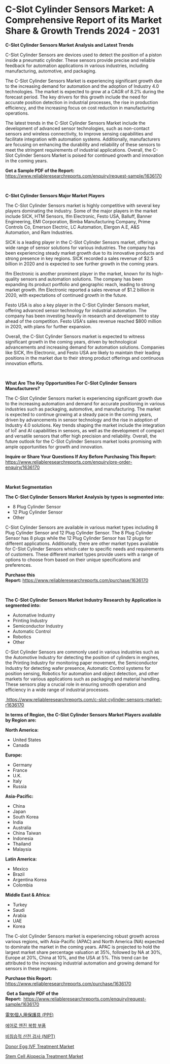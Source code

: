 <p><h1>C-Slot Cylinder Sensors Market: A Comprehensive Report of its Market Share & Growth Trends 2024 - 2031</h1></p><p><strong>C-Slot Cylinder Sensors Market Analysis and Latest Trends</strong></p>
<p><p>C-Slot Cylinder Sensors are devices used to detect the position of a piston inside a pneumatic cylinder. These sensors provide precise and reliable feedback for automation applications in various industries, including manufacturing, automotive, and packaging.</p><p>The C-Slot Cylinder Sensors Market is experiencing significant growth due to the increasing demand for automation and the adoption of Industry 4.0 technologies. The market is expected to grow at a CAGR of 8.2% during the forecast period. The key drivers for this growth include the need for accurate position detection in industrial processes, the rise in production efficiency, and the increasing focus on cost reduction in manufacturing operations.</p><p>The latest trends in the C-Slot Cylinder Sensors Market include the development of advanced sensor technologies, such as non-contact sensors and wireless connectivity, to improve sensing capabilities and facilitate integration with automation systems. Additionally, manufacturers are focusing on enhancing the durability and reliability of these sensors to meet the stringent requirements of industrial applications. Overall, the C-Slot Cylinder Sensors Market is poised for continued growth and innovation in the coming years.</p></p>
<p><strong>Get a Sample PDF of the Report:&nbsp;</strong> <a href="https://www.reliableresearchreports.com/enquiry/request-sample/1636170">https://www.reliableresearchreports.com/enquiry/request-sample/1636170</a></p>
<p>&nbsp;</p>
<p><strong>C-Slot Cylinder Sensors Major Market Players</strong></p>
<p><p>The C-Slot Cylinder Sensors market is highly competitive with several key players dominating the industry. Some of the major players in the market include SICK, HTM Sensors, Ifm Electronic, Festo USA, Balluff, Banner Engineering, EMI Corporation, Bimba Manufacturing Company, Prime Controls Co, Emerson Electric, LC Automation, Elergon A.E, A&S Automation, and Ram Industries.</p><p>SICK is a leading player in the C-Slot Cylinder Sensors market, offering a wide range of sensor solutions for various industries. The company has been experiencing steady market growth due to its innovative products and strong presence in key regions. SICK recorded a sales revenue of $2.5 billion in 2020 and is expected to see further growth in the coming years.</p><p>Ifm Electronic is another prominent player in the market, known for its high-quality sensors and automation solutions. The company has been expanding its product portfolio and geographic reach, leading to strong market growth. Ifm Electronic reported a sales revenue of $1.2 billion in 2020, with expectations of continued growth in the future.</p><p>Festo USA is also a key player in the C-Slot Cylinder Sensors market, offering advanced sensor technology for industrial automation. The company has been investing heavily in research and development to stay ahead of the competition. Festo USA's sales revenue reached $800 million in 2020, with plans for further expansion.</p><p>Overall, the C-Slot Cylinder Sensors market is expected to witness significant growth in the coming years, driven by technological advancements and increasing demand for automation solutions. Companies like SICK, Ifm Electronic, and Festo USA are likely to maintain their leading positions in the market due to their strong product offerings and continuous innovation efforts.</p></p>
<p>&nbsp;</p>
<p><strong>What Are The Key Opportunities For C-Slot Cylinder Sensors Manufacturers?</strong></p>
<p><p>The C-Slot Cylinder Sensors market is experiencing significant growth due to the increasing automation and demand for accurate positioning in various industries such as packaging, automotive, and manufacturing. The market is expected to continue growing at a steady pace in the coming years, driven by advancements in sensor technology and the rise in adoption of Industry 4.0 solutions. Key trends shaping the market include the integration of IoT and AI capabilities in sensors, as well as the development of compact and versatile sensors that offer high precision and reliability. Overall, the future outlook for the C-Slot Cylinder Sensors market looks promising with ample opportunities for growth and innovation.</p></p>
<p><strong>Inquire or Share Your Questions If Any Before Purchasing This Report:</strong> <a href="https://www.reliableresearchreports.com/enquiry/pre-order-enquiry/1636170">https://www.reliableresearchreports.com/enquiry/pre-order-enquiry/1636170</a></p>
<p>&nbsp;</p>
<p><strong>Market Segmentation</strong></p>
<p><strong>The C-Slot Cylinder Sensors Market Analysis by types is segmented into:</strong></p>
<p><ul><li>8 Plug Cylinder Sensor</li><li>12 Plug Cylinder Sensor</li><li>Other</li></ul></p>
<p><p>C-Slot Cylinder Sensors are available in various market types including 8 Plug Cylinder Sensor and 12 Plug Cylinder Sensor. The 8 Plug Cylinder Sensor has 8 plugs while the 12 Plug Cylinder Sensor has 12 plugs for different applications. Additionally, there are other market types available for C-Slot Cylinder Sensors which cater to specific needs and requirements of customers. These different market types provide users with a range of options to choose from based on their unique specifications and preferences.</p></p>
<p><strong>Purchase this Report:&nbsp;</strong><a href="https://www.reliableresearchreports.com/purchase/1636170">https://www.reliableresearchreports.com/purchase/1636170</a></p>
<p>&nbsp;</p>
<p><strong>The C-Slot Cylinder Sensors Market Industry Research by Application is segmented into:</strong></p>
<p><ul><li>Automative Industry</li><li>Printing Industry</li><li>Semiconductor Industry</li><li>Automatic Control</li><li>Robotics</li><li>Other</li></ul></p>
<p><p>C-Slot Cylinder Sensors are commonly used in various industries such as the Automotive Industry for detecting the position of cylinders in engines, the Printing Industry for monitoring paper movement, the Semiconductor Industry for detecting wafer presence, Automatic Control systems for position sensing, Robotics for automation and object detection, and other markets for various applications such as packaging and material handling. These sensors play a crucial role in ensuring smooth operation and efficiency in a wide range of industrial processes.</p></p>
<p><a href="https://www.reliableresearchreports.com/c-slot-cylinder-sensors-market-r1636170">&nbsp;https://www.reliableresearchreports.com/c-slot-cylinder-sensors-market-r1636170</a></p>
<p><strong>In terms of Region, the C-Slot Cylinder Sensors Market Players available by Region are:</strong></p>
<p>
    <p> <strong> North America: </strong>
        <ul>
            <li>United States</li>
            <li>Canada</li>
        </ul>
        </p> 
    <p> <strong> Europe: </strong>
        <ul>
            <li>Germany</li>
            <li>France</li>
            <li>U.K.</li>
            <li>Italy</li>
            <li>Russia</li>
        </ul>
        </p> 
    <p> <strong> Asia-Pacific: </strong>
        <ul>
            <li>China</li>
            <li>Japan</li>
            <li>South Korea</li>
            <li>India</li>
            <li>Australia</li>
            <li>China Taiwan</li>
            <li>Indonesia</li>
            <li>Thailand</li>
            <li>Malaysia</li>
        </ul>
        </p> 
    <p> <strong> Latin America: </strong>
        <ul>
            <li>Mexico</li>
            <li>Brazil</li>
            <li>Argentina Korea</li>
            <li>Colombia</li>
        </ul>
        </p> 
    <p> <strong> Middle East & Africa: </strong>
        <ul>
            <li>Turkey</li>
            <li>Saudi</li>
            <li>Arabia</li>
            <li>UAE</li>
            <li>Korea</li>
        </ul>
    </p>
    </p>
<p><p>The C-slot Cylinder Sensors market is experiencing robust growth across various regions, with Asia-Pacific (APAC) and North America (NA) expected to dominate the market in the coming years. APAC is projected to hold the largest market share percentage valuation at 35%, followed by NA at 30%, Europe at 20%, China at 10%, and the USA at 5%. This trend can be attributed to the increasing industrial automation and growing demand for sensors in these regions.</p></p>
<p><strong>Purchase this Report: </strong><a href="https://www.reliableresearchreports.com/purchase/1636170">https://www.reliableresearchreports.com/purchase/1636170</a></p>
<p>&nbsp;<strong>Get a Sample PDF of the Report:&nbsp;&nbsp;</strong><a href="https://www.reliableresearchreports.com/enquiry/request-sample/1636170">https://www.reliableresearchreports.com/enquiry/request-sample/1636170</a></p>
<p><strong></strong></p>
<p><p><a href="https://github.com/CloydAbbott2023/Market-Research-Report-List-1/blob/main/232224592231.md">電気個人用保護具 (PPE)</a></p><p><a href="https://github.com/erwindropdead54/Market-Research-Report-List-1/blob/main/918411383496.md">에어로 엔진 복합 부품</a></p><p><a href="https://github.com/hzumrdvas204296/Market-Research-Report-List-2/blob/main/574243585007.md">비침습적 산전 검사 (NIPT)</a></p><p><a href="https://github.com/bobicer/Market-Research-Report-List-3/blob/main/donor-egg-ivf-treatment-market.md">Donor Egg IVF Treatment Market</a></p><p><a href="https://github.com/timeliteaut/Market-Research-Report-List-2/blob/main/stem-cell-alopecia-treatment-market.md">Stem Cell Alopecia Treatment Market</a></p></p>